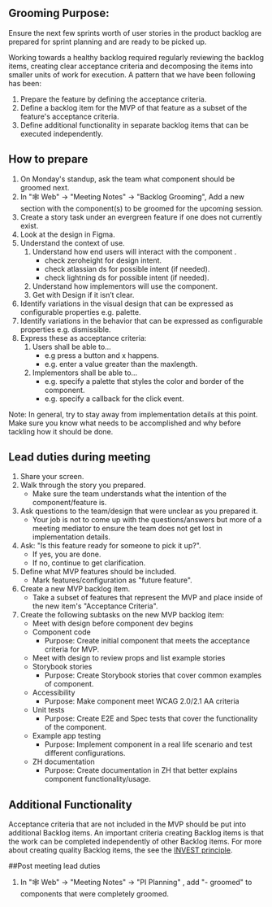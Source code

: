 ## Grooming Purpose:
Ensure the next few sprints worth of user stories in the product backlog are prepared for sprint planning and are ready to be picked up.

Working towards a healthy backlog required regularly reviewing the backlog items, creating clear acceptance criteria and decomposing the items into smaller units of work for execution. A pattern that we have been following has been:

1. Prepare the feature by defining the acceptance criteria.
3. Define a backlog item for the MVP of that feature as a subset of the feature's acceptance criteria.
4. Define additional functionality in separate backlog items that can be executed independently.

## How to prepare
1. On Monday's standup, ask the team what component should be groomed next.
2. In "🕸 Web" -> "Meeting Notes" -> "Backlog Grooming", Add a new section with the component(s) to be groomed for the upcoming session.
3. Create a story task under an evergreen feature if one does not currently exist.
4. Look at the design in Figma.
5. Understand the context of use.
    1. Understand how end users will interact with the component .
        - check zeroheight for design intent.
        - check atlassian ds for possible intent (if needed).
        - check lightning ds for possible intent (if needed).
    2. Understand how implementors will use the component.
    3.  Get with Design if it isn’t clear.
6. Identify variations in the visual design that can be expressed as configurable properties e.g. palette.
7. Identify variations in the behavior that can be expressed as configurable properties e.g. dismissible.
8. Express these as acceptance criteria: 
    1. Users shall be able to…
        - e.g press a button and x happens.
        - e.g. enter a value greater than the maxlength.
    2. Implementors shall be able to…
        - e.g. specify a palette that styles the color and border of the component.
        - e.g. specify a callback for the click event.

Note: In general, try to stay away from implementation details at this point.  Make sure you know what needs to be accomplished and why before tackling how it should be done.

## Lead duties during meeting
1. Share your screen.
2. Walk through the story you prepared.
   - Make sure the team understands what the intention of the component/feature is.
3. Ask questions to the team/design that were unclear as you prepared it.
   - Your job is not to come up with the questions/answers but more of a meeting mediator to ensure the team does not get lost in implementation details.
4. Ask: "Is this feature ready for someone to pick it up?".
   - If yes, you are done.
   - If no, continue to get clarification.
5. Define what MVP features should be included.
   - Mark features/configuration as "future feature".
6. Create a new MVP backlog item.
   - Take a subset of features that represent the MVP and place inside of the new item's "Acceptance Criteria".
7. Create the following subtasks on the new MVP backlog item:
   - Meet with design before component dev begins
   - Component code
     - Purpose: Create initial component that meets the acceptance criteria for MVP.
   - Meet with design to review props and list example stories
   - Storybook stories
     - Purpose: Create Storybook stories that cover common examples of component.
   - Accessibility
     - Purpose: Make component meet WCAG 2.0/2.1 AA criteria
   - Unit tests
     - Purpose: Create E2E and Spec tests that cover the functionality of the component.
   - Example app testing
     - Purpose: Implement component in a real life scenario and test different configurations.
   - ZH documentation
     - Purpose: Create documentation in ZH that better explains component functionality/usage.


## Additional Functionality

Acceptance criteria that are not included in the MVP should be put into additional Backlog items.  An important criteria creating Backlog items is that the work can be completed independently of other Backlog items.  For more about creating quality Backlog items, the see the [INVEST principle](https://www.agilealliance.org/glossary/invest/).
 

##Post meeting lead duties
1. In "🕸 Web" -> "Meeting Notes" -> "PI Planning" , add "- groomed" to components that were completely groomed.
